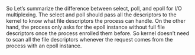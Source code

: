 So Let’s summarize the difference between select, poll, and epoll for I/O multiplexing. The select and poll should pass all the descriptors to the kernel to know what file descriptors the process can handle. On the other hand, the process only asks for the epoll instance without full file descriptors once the process enrolled them before. So kernel doesn’t need to scan all the file descriptors whenever the request comes from the process with an epoll instance.